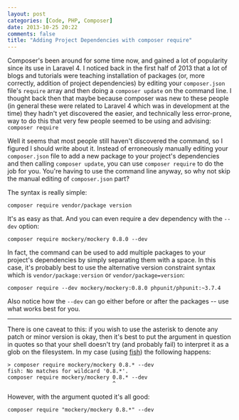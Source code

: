 ```yaml
---
layout: post
categories: [Code, PHP, Composer]
date: 2013-10-25 20:22
comments: false
title: "Adding Project Dependencies with composer require"
---
```


Composer's been around for some time now, and gained a lot of popularity since its use in Laravel 4. I noticed back in the first half of 2013 that a lot of blogs and tutorials were teaching installation of packages (or, more correctly, addition of project dependencies) by editing your `composer.json` file's `require` array and then doing a `composer update` on the command line. I thought back then that maybe because composer was new to these people (in general these were related to Laravel 4 which was in development at the time) they hadn't yet discovered the easier, and technically less error-prone, way to do this that very few people seemed to be using and advising: `composer require`

Well it seems that most people still haven't discovered the command, so I figured I should write about it. Instead of erroneously manually editing your `composer.json` file to add a new package to your project's dependencies and then calling `composer update`, you can use `composer require` to do the job for you. You're having to use the command line anyway, so why not skip the manual editing of `composer.json` part?

The syntax is really simple:

    composer require vendor/package version

It's as easy as that. And you can even require a dev dependency with the `--dev` option:

    composer require mockery/mockery 0.8.0 --dev

In fact, the command can be used to add multiple packages to your project's dependencies by simply separating them with a space. In this case, it's probably best to use the alternative version constraint syntax which is `vendor/package:version` or `vendor/package=version`:

    composer require --dev mockery/mockery:0.8.0 phpunit/phpunit:~3.7.4

Also notice how the `--dev` can go either before or after the packages -- use what works best for you.

---

There is one caveat to this: if you wish to use the asterisk to denote any patch or minor version is okay, then it's best to put the argument in question in quotes so that your shell doesn't try (and probably fail) to interpret it as a glob on the filesystem. In my case (using [fish](http://fishshell.com/)) the following happens:

    > composer require mockery/mockery 0.8.* --dev
    fish: No matches for wildcard '0.8.*'.
    composer require mockery/mockery 0.8.* --dev
                                     ^

However, with the argument quoted it's all good:

    composer require "mockery/mockery 0.8.*" --dev